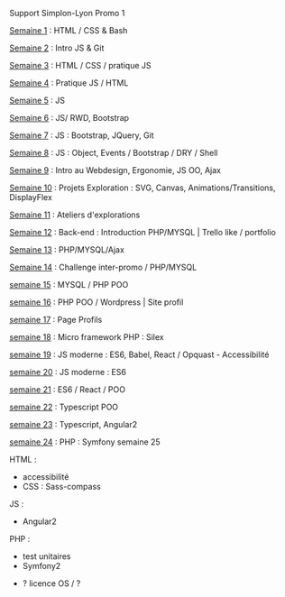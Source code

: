 Support Simplon-Lyon Promo 1

[Semaine 1](https://github.com/Simplon-lyon/dev-web/wiki/semaine-1) : HTML / CSS & Bash

[Semaine 2](https://github.com/Simplon-lyon/dev-web/wiki/semaine-2) : Intro JS & Git

[Semaine 3](https://github.com/Simplon-lyon/dev-web/wiki/semaine3) : HTML / CSS / pratique JS

[Semaine 4](https://github.com/Simplon-lyon/dev-web/wiki/semaine4) : Pratique JS / HTML

[Semaine 5](https://github.com/Simplon-lyon/dev-web/wiki/semaine5) : JS

[Semaine 6](https://github.com/Simplon-lyon/dev-web/wiki/semaine6) : JS/ RWD, Bootstrap

[Semaine 7](https://github.com/Simplon-lyon/dev-web/wiki/semaine7) : JS : Bootstrap, JQuery, Git

[Semaine 8](semaine8) : JS : Object, Events / Bootstrap / DRY / Shell

[Semaine 9](semaine9) : Intro au Webdesign, Ergonomie, JS OO, Ajax

[Semaine 10](semaine10) : Projets Exploration : SVG, Canvas, Animations/Transitions, DisplayFlex

[Semaine 11](semaine11) : Ateliers d'explorations

[Semaine 12](semaine12) : Back-end :  Introduction PHP/MYSQL | Trello like / portfolio

[Semaine 13](semaine13) : PHP/MYSQL/Ajax

[Semaine 14](semaine14) : Challenge inter-promo / PHP/MYSQL

[semaine 15](semaine15) : MYSQL / PHP POO

[semaine 16](semaine16) : PHP POO / Wordpress | Site profil

[semaine 17](semaine17) : Page Profils

[semaine 18](semaine18) : Micro framework PHP : Silex

[semaine 19](semaine19) : JS moderne : ES6, Babel, React / Opquast - Accessibilité

[semaine 20](semaine20) : JS moderne : ES6

[semaine 21](semaine21) : ES6 / React / POO

[semaine 22](semaine22) : Typescript POO

[semaine 23](semaine23) : Typescript, Angular2

[semaine 24](semaine24) : PHP : Symfony
 semaine 25

HTML :
 - accessibilité
 - CSS : Sass-compass

JS :
 - Angular2

PHP :
 - test unitaires
 - Symfony2

+ ? licence OS / ?